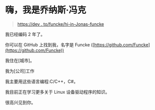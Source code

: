 # 嗨，我是乔纳斯·冯克

> [https://dev . to/funcke/hi-in-Jonas-funcke](https://dev.to/funcke/hi-im-jonas-funcke)

我已经编码 2 年了。

你可以在 GitHub 上找到我，名字是 Funcke
([https://github.com/Funcke](https://github.com/Funcke))

我住在[城市]。

我为[公司]工作

我主要用这些语言编程:C/C++，C#。

我目前正在学习更多关于 Linux 设备驱动程序的知识。

很高兴见到你。